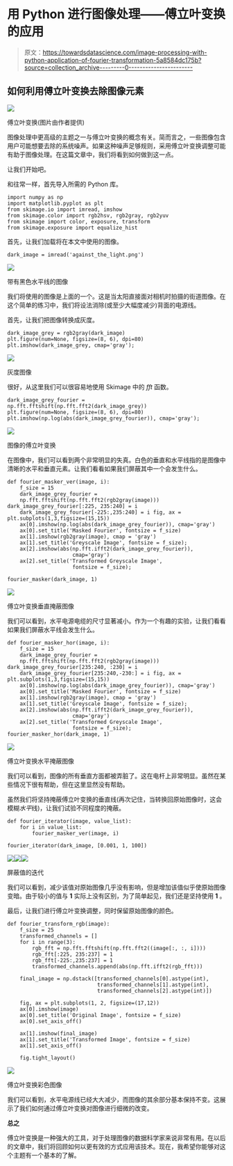 # 用 Python 进行图像处理——傅立叶变换的应用

> 原文：<https://towardsdatascience.com/image-processing-with-python-application-of-fourier-transformation-5a8584dc175b?source=collection_archive---------0----------------------->

## 如何利用傅立叶变换去除图像元素

![](img/cb83938c2e9244f1c2d836a1529bc34a.png)

傅立叶变换(图片由作者提供)

图像处理中更高级的主题之一与傅立叶变换的概念有关。简而言之，一些图像包含用户可能想要去除的系统噪声。如果这种噪声足够规则，采用傅立叶变换调整可能有助于图像处理。在这篇文章中，我们将看到如何做到这一点。

让我们开始吧。

和往常一样，首先导入所需的 Python 库。

```
import numpy as np
import matplotlib.pyplot as plt
from skimage.io import imread, imshow
from skimage.color import rgb2hsv, rgb2gray, rgb2yuv
from skimage import color, exposure, transform
from skimage.exposure import equalize_hist
```

首先，让我们加载将在本文中使用的图像。

```
dark_image = imread('against_the_light.png')
```

![](img/bd6c2b667ba0cfaf99fe309c61eadb8a.png)

带有黑色水平线的图像

我们将使用的图像是上面的一个。这是当太阳直接面对相机时拍摄的街道图像。在这个简单的练习中，我们将设法消除(或至少大幅度减少)背面的电源线。

首先，让我们把图像转换成灰度。

```
dark_image_grey = rgb2gray(dark_image)
plt.figure(num=None, figsize=(8, 6), dpi=80)
plt.imshow(dark_image_grey, cmap='gray');
```

![](img/b350f38803d38ea373c3dc7fde891108.png)

灰度图像

很好，从这里我们可以很容易地使用 Skimage 中的 *fft* 函数。

```
dark_image_grey_fourier = np.fft.fftshift(np.fft.fft2(dark_image_grey))
plt.figure(num=None, figsize=(8, 6), dpi=80)
plt.imshow(np.log(abs(dark_image_grey_fourier)), cmap='gray');
```

![](img/a781a77724e69c0ada02bb5f8908870c.png)

图像的傅立叶变换

在图像中，我们可以看到两个非常明显的失真。白色的垂直和水平线指的是图像中清晰的水平和垂直元素。让我们看看如果我们屏蔽其中一个会发生什么。

```
def fourier_masker_ver(image, i):
    f_size = 15
    dark_image_grey_fourier =
    np.fft.fftshift(np.fft.fft2(rgb2gray(image))) dark_image_grey_fourier[:225, 235:240] = i
    dark_image_grey_fourier[-225:,235:240] = i fig, ax = plt.subplots(1,3,figsize=(15,15))
    ax[0].imshow(np.log(abs(dark_image_grey_fourier)), cmap='gray')
    ax[0].set_title('Masked Fourier', fontsize = f_size)
    ax[1].imshow(rgb2gray(image), cmap = 'gray')
    ax[1].set_title('Greyscale Image', fontsize = f_size);
    ax[2].imshow(abs(np.fft.ifft2(dark_image_grey_fourier)), 
                     cmap='gray')
    ax[2].set_title('Transformed Greyscale Image', 
                     fontsize = f_size);

fourier_masker(dark_image, 1)
```

![](img/9e1396b72280bb76115c275cbb991c65.png)

傅立叶变换垂直掩蔽图像

我们可以看到，水平电源电缆的尺寸显著减小。作为一个有趣的实验，让我们看看如果我们屏蔽水平线会发生什么。

```
def fourier_masker_hor(image, i):
    f_size = 15
    dark_image_grey_fourier =
    np.fft.fftshift(np.fft.fft2(rgb2gray(image))) dark_image_grey_fourier[235:240, :230] = i
    dark_image_grey_fourier[235:240,-230:] = i fig, ax = plt.subplots(1,3,figsize=(15,15))
    ax[0].imshow(np.log(abs(dark_image_grey_fourier)), cmap='gray')
    ax[0].set_title('Masked Fourier', fontsize = f_size)
    ax[1].imshow(rgb2gray(image), cmap = 'gray')
    ax[1].set_title('Greyscale Image', fontsize = f_size);
    ax[2].imshow(abs(np.fft.ifft2(dark_image_grey_fourier)), 
                     cmap='gray')
    ax[2].set_title('Transformed Greyscale Image', 
                     fontsize = f_size);
fourier_masker_hor(dark_image, 1)
```

![](img/d138247ee3707b0420b5dbd5b14c0d60.png)

傅立叶变换水平掩蔽图像

我们可以看到，图像的所有垂直方面都被弄脏了。这在电杆上非常明显。虽然在某些情况下很有帮助，但在这里显然没有帮助。

虽然我们将坚持掩蔽傅立叶变换的垂直线(再次记住，当转换回原始图像时，这会模糊*水平*线)，让我们试验不同程度的掩蔽。

```
def fourier_iterator(image, value_list):
    for i in value_list:
        fourier_masker_ver(image, i)

fourier_iterator(dark_image, [0.001, 1, 100])
```

![](img/69c5e161051e9edd253dfa521877cf27.png)![](img/cfc1249f4f3ea75113da4b0ee68c8b04.png)![](img/250d9c40bcb164f4af5271ed9414653a.png)

屏蔽值的迭代

我们可以看到，减少该值对原始图像几乎没有影响，但是增加该值似乎使原始图像变暗。由于较小的值与 **1** 实际上没有区别，为了简单起见，我们还是坚持使用 **1** 。

最后，让我们进行傅立叶变换调整，同时保留原始图像的颜色。

```
def fourier_transform_rgb(image):
    f_size = 25
    transformed_channels = []
    for i in range(3):
        rgb_fft = np.fft.fftshift(np.fft.fft2((image[:, :, i])))
        rgb_fft[:225, 235:237] = 1
        rgb_fft[-225:,235:237] = 1
        transformed_channels.append(abs(np.fft.ifft2(rgb_fft)))

    final_image = np.dstack([transformed_channels[0].astype(int), 
                             transformed_channels[1].astype(int), 
                             transformed_channels[2].astype(int)])

    fig, ax = plt.subplots(1, 2, figsize=(17,12))
    ax[0].imshow(image)
    ax[0].set_title('Original Image', fontsize = f_size)
    ax[0].set_axis_off()

    ax[1].imshow(final_image)
    ax[1].set_title('Transformed Image', fontsize = f_size)
    ax[1].set_axis_off()

    fig.tight_layout()
```

![](img/296864182ecd39b440d5d4b3d317adad.png)

傅立叶变换彩色图像

我们可以看到，水平电源线已经大大减少，而图像的其余部分基本保持不变。这展示了我们如何通过傅立叶变换对图像进行细微的改变。

**总之**

傅立叶变换是一种强大的工具，对于处理图像的数据科学家来说非常有用。在以后的文章中，我们将回顾如何以更有效的方式应用该技术。现在，我希望你能够对这个主题有一个基本的了解。